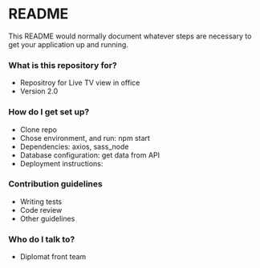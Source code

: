 # README #

This README would normally document whatever steps are necessary to get your application up and running.

### What is this repository for? ###

* Repositroy for Live TV view in office
* Version 2.0


### How do I get set up? ###

* Clone repo
* Chose environment, and run: npm start
* Dependencies: axios, sass_node
* Database configuration: get data from API
* Deployment instructions: 

### Contribution guidelines ###

* Writing tests
* Code review
* Other guidelines

### Who do I talk to? ###

* Diplomat front team
